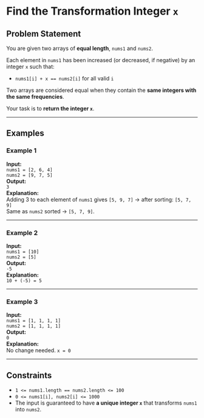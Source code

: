 # Find the Transformation Integer `x`

## Problem Statement

You are given two arrays of **equal length**, `nums1` and `nums2`.

Each element in `nums1` has been increased (or decreased, if negative) by an integer `x` such that:

- `nums1[i] + x == nums2[i]` for all valid `i`

Two arrays are considered equal when they contain the **same integers with the same frequencies**.

Your task is to **return the integer `x`**.

---

## Examples

### Example 1
**Input:**  
`nums1 = [2, 6, 4]`  
`nums2 = [9, 7, 5]`  
**Output:**  
`3`  
**Explanation:**  
Adding 3 to each element of `nums1` gives `[5, 9, 7]` → after sorting: `[5, 7, 9]`  
Same as `nums2` sorted → `[5, 7, 9]`.

---

### Example 2
**Input:**  
`nums1 = [10]`  
`nums2 = [5]`  
**Output:**  
`-5`  
**Explanation:**  
`10 + (-5) = 5`

---

### Example 3
**Input:**  
`nums1 = [1, 1, 1, 1]`  
`nums2 = [1, 1, 1, 1]`  
**Output:**  
`0`  
**Explanation:**  
No change needed. `x = 0`

---

## Constraints

- `1 <= nums1.length == nums2.length <= 100`
- `0 <= nums1[i], nums2[i] <= 1000`
- The input is guaranteed to have **a unique integer `x`** that transforms `nums1` into `nums2`.
